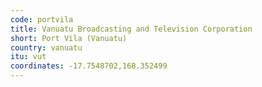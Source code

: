```yaml
---
code: portvila
title: Vanuatu Broadcasting and Television Corporation
short: Port Vila (Vanuatu)
country: vanuatu
itu: vut
coordinates: -17.7548702,168.352499
---
```

